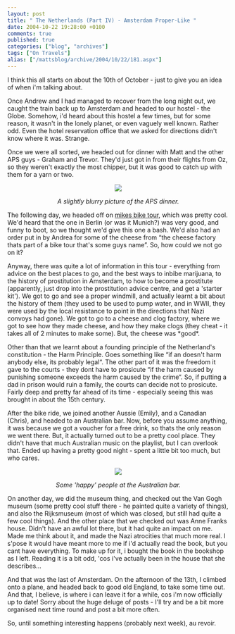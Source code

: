 ```yaml
---
layout: post
title: " The Netherlands (Part IV) - Amsterdam Proper-Like "
date: 2004-10-22 19:28:00 +0100
comments: true
published: true
categories: ["blog", "archives"]
tags: ["On Travels"]
alias: ["/mattsblog/archive/2004/10/22/181.aspx"]
---
```

<!-- more -->

<P>I think this all starts on about the 10th of October - just to give you an idea of when i'm talking about.</P>
 <P>Once Andrew and I had managed to recover from the long night out, we caught the train back up to Amsterdam and headed to our hostel - the Globe. Somehow, i'd heard about this hostel a few times, but for some reason, it wasn't in the lonely planet, or even vaguely well known. Rather odd. Even the hotel reservation office that we asked for directions didn't know where it was. Strange.</P>
 <P>Once we were all sorted, we headed out for dinner with Matt and the other APS guys - Graham and Trevor. They'd just got in from their flights from Oz, so they weren't exactly the most chipper, but it was good to catch up with them for a yarn or two.</P>
 <P align=center><IMG src="/images/thumbnails/%2f03+-+TheTrip%2f07+-+The+Netherlands+-+October+6+to+October+14%2f03+-+Amsterdam%2fPA130066.JPG.lnk&amp;thumbnailtype=photoalbumpage"></P>
 <P align=center><EM>A slightly blurry picture of the APS dinner.</EM></P>
 <P align=left>The following day, we headed off on <A href="http://www.mikesbikeamsterdam.com/">mikes bike tour</A>, which was pretty cool. We'd heard that the one in Berlin (or was it Munich?) was very good, and funny to boot, so we thought we'd give this one a bash. We'd also had an order put in by Andrea for some of the cheese from &#8220;the cheese factory thats part of&nbsp;a bike tour that's some guys name&#8221;. So, how could we not go on it?</P>
 <P align=left>Anyway,&nbsp;there was quite a lot of information in this tour - everything from advice on the best places to go, and the best ways to inbibe marijuana, to the history of prostitution in Amsterdam, to how to become a prostitute (apparently, just drop into the prostitution advice centre, and get a 'starter kit'). We got to go and see a proper windmill, and actually learnt a bit about the history of them (they used to be used to pump water, and in WWII, they were used by the local resistance to point in the directions that Nazi convoys had gone). We got to go to a cheese and clog factory, where we got to see how they made cheese, and how they make clogs (they cheat - it takes all of 2 minutes to make some). But, the cheese was *good*.</P>
 <P align=left>Other than that we learnt about a founding principle of the Netherland's constitution - the Harm Principle. Goes something like &#8220;if&nbsp;an doesn't harm anybody else, its probably legal&#8220;. The other part of it was the freedom it gave to the courts - they dont have to prosicute &#8220;if the harm caused by punishing someone exceeds the harm caused by the crime&#8220;. So, if putting a dad in prison would ruin a family, the courts can decide not to prosicute. Fairly deep and pretty far ahead of its time - especially seeing this was brought in about the 15th century.</P>
 <P align=left>After the bike ride, we joined another Aussie (Emily), and a Canadian (Chris), and headed to an Australian bar. Now, before you assume anything, it was because we got a voucher for a free drink, so thats the only reason we went there. But, it actually turned out to be a pretty cool place. They didn't have that much Australian music on the playlist, but&nbsp;I can overlook that. Ended up having a pretty good night - spent a little bit too much, but who cares.</P>
 <P align=center><IMG src="/images/thumbnails/%2f03+-+TheTrip%2f07+-+The+Netherlands+-+October+6+to+October+14%2f03+-+Amsterdam%2fPA120040.JPG.lnk&amp;thumbnailtype=photoalbumpage"></P>
 <P align=center><EM>Some 'happy' people at the Australian bar.</EM></P>
 <P align=left>On another day, we did the museum thing, and checked out the Van Gogh museum (some pretty cool stuff there - he painted quite a variety of things), and also the Rijksmuseum (most of which was closed, but still had quite a few cool things). And the other place that we checked out was Anne Franks house. Didn't have an awful lot there, but it had quite an impact on me. Made me think about it, and made the Nazi atrocities that much more real. I s'pose it would have meant more to me if i'd actually read the book, but you cant have everything. To make up for it, i bought the book in the bookshop as I left. Reading it is a bit odd, 'cos i've actually been in the house that she describes...</P>
 <P align=left>And that was the last of Amsterdam. On the afternoon of the 13th, I climbed onto a plane, and headed back to good old England, to take some time out. And that, I believe, is where i can leave it for a while, cos i'm now officially up to date! Sorry about the huge deluge of posts - I'll try and be a bit more organised next time round and post a bit more often.</P>
 <P align=left>So, until something interesting happens (probably next week), au revoir.</P>
